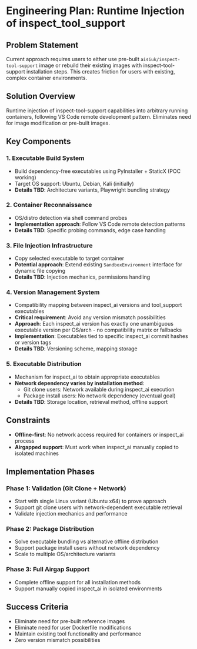 # Engineering Plan: Runtime Injection of inspect_tool_support

## Problem Statement

Current approach requires users to either use pre-built `aisiuk/inspect-tool-support` image or rebuild their existing images with inspect-tool-support installation steps. This creates friction for users with existing, complex container environments.

## Solution Overview

Runtime injection of inspect-tool-support capabilities into arbitrary running containers, following VS Code remote development pattern. Eliminates need for image modification or pre-built images.

## Key Components

### 1. Executable Build System
- Build dependency-free executables using PyInstaller + StaticX (POC working)
- Target OS support: Ubuntu, Debian, Kali (initially)
- **Details TBD**: Architecture variants, Playwright bundling strategy

### 2. Container Reconnaissance
- OS/distro detection via shell command probes
- **Implementation approach**: Follow VS Code remote detection patterns
- **Details TBD**: Specific probing commands, edge case handling

### 3. File Injection Infrastructure
- Copy selected executable to target container
- **Potential approach**: Extend existing `SandboxEnvironment` interface for dynamic file copying
- **Details TBD**: Injection mechanics, permissions handling

### 4. Version Management System
- Compatibility mapping between inspect_ai versions and tool_support executables
- **Critical requirement**: Avoid any version mismatch possibilities
- **Approach**: Each inspect_ai version has exactly one unambiguous executable version per OS/arch - no compatibility matrix or fallbacks
- **Implementation**: Executables tied to specific inspect_ai commit hashes or version tags
- **Details TBD**: Versioning scheme, mapping storage

### 5. Executable Distribution
- Mechanism for inspect_ai to obtain appropriate executables
- **Network dependency varies by installation method**:
  - Git clone users: Network available during inspect_ai execution
  - Package install users: No network dependency (eventual goal)
- **Details TBD**: Storage location, retrieval method, offline support

## Constraints

- **Offline-first**: No network access required for containers or inspect_ai process
- **Airgapped support**: Must work when inspect_ai manually copied to isolated machines

## Implementation Phases

### Phase 1: Validation (Git Clone + Network)
- Start with single Linux variant (Ubuntu x64) to prove approach
- Support git clone users with network-dependent executable retrieval
- Validate injection mechanics and performance

### Phase 2: Package Distribution
- Solve executable bundling vs alternative offline distribution
- Support package install users without network dependency
- Scale to multiple OS/architecture variants

### Phase 3: Full Airgap Support
- Complete offline support for all installation methods
- Support manually copied inspect_ai in isolated environments

## Success Criteria

- Eliminate need for pre-built reference images
- Eliminate need for user Dockerfile modifications
- Maintain existing tool functionality and performance
- Zero version mismatch possibilities

